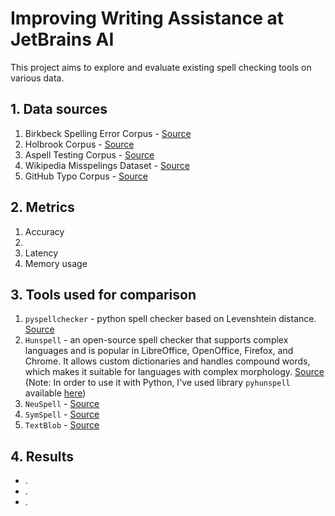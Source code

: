 # Improving Writing Assistance at JetBrains AI

This project aims to explore and evaluate existing spell checking tools on various data.

## 1. Data sources

1. Birkbeck Spelling Error Corpus - [Source](https://www.dcs.bbk.ac.uk/~roger/corpora.html)
2. Holbrook Corpus - [Source](https://www.dcs.bbk.ac.uk/~roger/holbrook-tagged.dat)
3. Aspell Testing Corpus - [Source](https://www.dcs.bbk.ac.uk/~roger/aspell.dat)
4. Wikipedia Misspelings Dataset - [Source](https://www.dcs.bbk.ac.uk/~roger/wikipedia.dat)
5. GitHub Typo Corpus - [Source](https://github.com/mhagiwara/github-typo-corpus/tree/master?tab=readme-ov-file)

## 2. Metrics

1. Accuracy
2. 
3. Latency
4. Memory usage

## 3. Tools used for comparison

1. `pyspellchecker` - python spell checker based on Levenshtein distance. [Source](https://github.com/barrust/pyspellchecker?tab=readme-ov-file)
2. `Hunspell` -  an open-source spell checker that supports complex languages and is popular in LibreOffice, OpenOffice, Firefox, and Chrome. It allows custom dictionaries and handles compound words, which makes it suitable for languages with complex morphology. [Source](https://github.com/hunspell/hunspell)
(Note: In order to use it with Python, I've used library `pyhunspell` available [here](https://github.com/pyhunspell/pyhunspell))
3. `NeuSpell` - [Source](https://github.com/neuspell/neuspell)
4. `SymSpell` - [Source](https://github.com/wolfgarbe/SymSpell)
5. `TextBlob` - [Source](https://github.com/sloria/TextBlob)

## 4. Results

- .
- .
- .